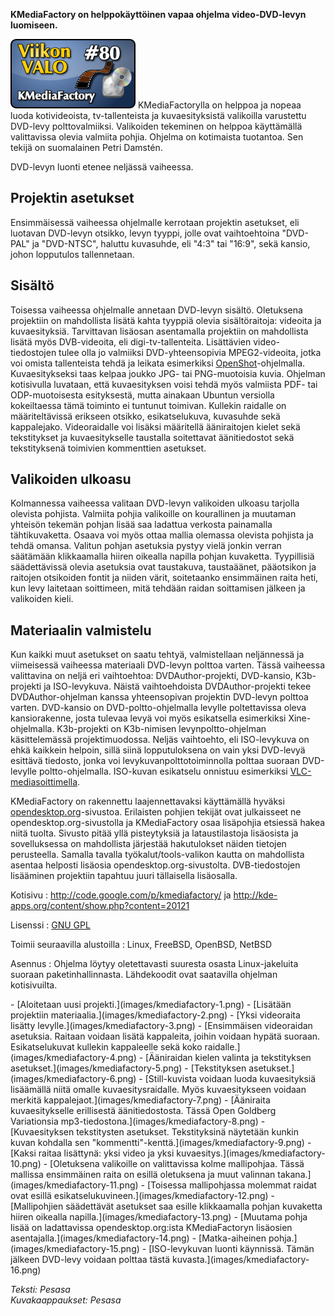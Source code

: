 <!--
Title: 2x28 KMediaFactory - Viikon VALO #80
Date: 2012/07/08
Pageimage: valo80-kmediafactory.png
Tags: Linux,FreeBSD,OpenBSD,NetBSD,Video,DVD
-->

**KMediaFactory on helppokäyttöinen vapaa ohjelma video-DVD-levyn
luomiseen.**

![](images/valo80-kmediafactory.png "fig:valo80-kmediafactory.png")
KMediaFactorylla on helppoa ja nopeaa luoda kotivideoista,
tv-tallenteista ja kuvaesityksistä valikoilla varustettu DVD-levy
polttovalmiiksi. Valikoiden tekeminen on helppoa käyttämällä
valittavissa olevia valmiita pohjia. Ohjelma on kotimaista tuotantoa.
Sen tekijä on suomalainen Petri Damstén.

DVD-levyn luonti etenee neljässä vaiheessa.

Projektin asetukset
-------------------

Ensimmäisessä vaiheessa ohjelmalle kerrotaan projektin asetukset, eli
luotavan DVD-levyn otsikko, levyn tyyppi, jolle ovat vaihtoehtoina
"DVD-PAL" ja "DVD-NTSC", haluttu kuvasuhde, eli "4:3" tai "16:9", sekä
kansio, johon lopputulos tallennetaan.

Sisältö
-------

Toisessa vaiheessa ohjelmalle annetaan DVD-levyn sisältö. Oletuksena
projektiin on mahdollista lisätä kahta tyyppiä olevia sisältöraitoja:
videoita ja kuvaesityksiä. Tarvittavan lisäosan asentamalla projektiin
on mahdollista lisätä myös DVB-videoita, eli digi-tv-tallenteita.
Lisättävien video-tiedostojen tulee olla jo valmiiksi DVD-yhteensopivia
MPEG2-videoita, jotka voi omista tallenteista tehdä ja leikata
esimerkiksi [OpenShot](OpenShot)-ohjelmalla. Kuvaesitykseksi
taas kelpaa joukko JPG- tai PNG-muotoisia kuvia. Ohjelman kotisivulla
luvataan, että kuvaesityksen voisi tehdä myös valmiista PDF- tai
ODP-muotoisesta esityksestä, mutta ainakaan Ubuntun versiolla
kokeiltaessa tämä toiminto ei tuntunut toimivan. Kullekin raidalle on
määriteltävissä erikseen otsikko, esikatselukuva, kuvasuhde sekä
kappalejako. Videoraidalle voi lisäksi määritellä ääniraitojen kielet
sekä tekstitykset ja kuvaesitykselle taustalla soitettavat äänitiedostot
sekä tekstityksenä toimivien kommenttien asetukset.

Valikoiden ulkoasu
------------------

Kolmannessa vaiheessa valitaan DVD-levyn valikoiden ulkoasu tarjolla
olevista pohjista. Valmiita pohjia valikoille on kourallinen ja muutaman
yhteisön tekemän pohjan lisää saa ladattua verkosta painamalla
tähtikuvaketta. Osaava voi myös ottaa mallia olemassa olevista pohjista
ja tehdä omansa. Valitun pohjan asetuksia pystyy vielä jonkin verran
säätämään klikkaamalla hiiren oikealla napilla pohjan kuvaketta.
Tyypillisiä säädettävissä olevia asetuksia ovat taustakuva, taustaäänet,
pääotsikon ja raitojen otsikoiden fontit ja niiden värit, soitetaanko
ensimmäinen raita heti, kun levy laitetaan soittimeen, mitä tehdään
raidan soittamisen jälkeen ja valikoiden kieli.

Materiaalin valmistelu
----------------------

Kun kaikki muut asetukset on saatu tehtyä, valmistellaan neljännessä ja
viimeisessä vaiheessa materiaali DVD-levyn polttoa varten. Tässä
vaiheessa valittavina on neljä eri vaihtoehtoa: DVDAuthor-projekti,
DVD-kansio, K3b-projekti ja ISO-levykuva. Näistä vaihtoehdoista
DVDAuthor-projekti tekee DVDAuthor-ohjelman kanssa yhteensopivan
projektin DVD-levyn polttoa varten. DVD-kansio on DVD-poltto-ohjelmalla
levylle poltettavissa oleva kansiorakenne, josta tulevaa levyä voi myös
esikatsella esimerkiksi Xine-ohjelmalla. K3b-projekti on K3b-nimisen
levynpoltto-ohjelman käsittelemässä projektimuodossa. Neljäs vaihtoehto,
eli ISO-levykuva on ehkä kaikkein helpoin, sillä siinä lopputuloksena on
vain yksi DVD-levyä esittävä tiedosto, jonka voi
levykuvanpolttotoiminnolla polttaa suoraan DVD-levylle
poltto-ohjelmalla. ISO-kuvan esikatselu onnistuu esimerkiksi
[VLC-mediasoittimella](VLC-mediasoitin).

KMediaFactory on rakennettu laajennettavaksi käyttämällä hyväksi
[opendesktop.org](http://opendesktop.org)-sivustoa. Erilaisten pohjien
tekijät ovat julkaisseet ne opendesktop.org-sivustolla ja KMediaFactory
osaa lisäpohjia etsiessä hakea niitä tuolta. Sivusto pitää yllä
pisteytyksiä ja lataustilastoja lisäosista ja sovelluksessa on
mahdollista järjestää hakutulokset näiden tietojen perusteella. Samalla
tavalla työkalut/tools-valikon kautta on mahdollista asentaa helposti
lisäosia opendesktop.org-sivustolta. DVB-tiedostojen lisääminen
projektiin tapahtuu juuri tällaisella lisäosalla.

Kotisivu
:   <http://code.google.com/p/kmediafactory/> ja
    <http://kde-apps.org/content/show.php?content=20121>

Lisenssi
:   [GNU GPL](GNU_GPL)

Toimii seuraavilla alustoilla
:   Linux, FreeBSD, OpenBSD, NetBSD

Asennus
:   Ohjelma löytyy oletettavasti suuresta osasta Linux-jakeluita suoraan
    paketinhallinnasta. Lähdekoodit ovat saatavilla ohjelman
    kotisivuilta.

<div class="psgallery" markdown="1">
-   [Aloitetaan uusi projekti.](images/kmediafactory-1.png)
-   [Lisätään projektiin materiaalia.](images/kmediafactory-2.png)
-   [Yksi videoraita lisätty levylle.](images/kmediafactory-3.png)
-   [Ensimmäisen videoraidan asetuksia. Raitaan voidaan lisätä
    kappaleita, joihin voidaan hypätä suoraan. Esikatselukuvat kullekin
    kappaleelle sekä koko raidalle.](images/kmediafactory-4.png)
-   [Ääniraidan kielen valinta ja tekstityksen
    asetukset.](images/kmediafactory-5.png)
-   [Tekstityksen asetukset.](images/kmediafactory-6.png)
-   [Still-kuvista voidaan luoda kuvaesityksiä lisäämällä niitä omalle
    kuvaesitysraidalle. Myös kuvaesitykseen voidaan merkitä
    kappalejaot.](images/kmediafactory-7.png)
-   [Ääniraita kuvaesitykselle erillisestä äänitiedostosta. Tässä Open
    Goldberg Variationsia mp3-tiedostona.](images/kmediafactory-8.png)
-   [Kuvaesityksen tekstitysten asetukset. Tekstityksinä näytetään
    kunkin kuvan kohdalla sen
    "kommentti"-kenttä.](images/kmediafactory-9.png)
-   [Kaksi raitaa lisättynä: yksi video ja yksi
    kuvaesitys.](images/kmediafactory-10.png)
-   [Oletuksena valikoille on valittavissa kolme mallipohjaa. Tässä
    mallissa ensimmäinen raita on esillä oletuksena ja muut valinnan
    takana.](images/kmediafactory-11.png)
-   [Toisessa mallipohjassa molemmat raidat ovat esillä
    esikatselukuvineen.](images/kmediafactory-12.png)
-   [Mallipohjien säädettävät asetukset saa esille klikkaamalla pohjan
    kuvaketta hiiren oikealla napilla.](images/kmediafactory-13.png)
-   [Muutama pohja lisää on ladattavissa opendesktop.org:ista
    KMediaFactoryn lisäosien asentajalla.](images/kmediafactory-14.png)
-   [Matka-aiheinen pohja.](images/kmediafactory-15.png)
-   [ISO-levykuvan luonti käynnissä. Tämän jälkeen DVD-levy voidaan
    polttaa tästä kuvasta.](images/kmediafactory-16.png)
</div>

*Teksti: Pesasa* <br />
*Kuvakaappaukset: Pesasa*
